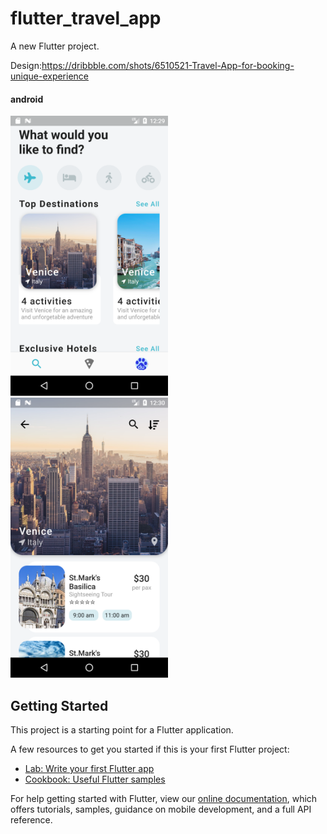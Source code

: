 

# flutter_travel_app

A new Flutter project.

Design:https://dribbble.com/shots/6510521-Travel-App-for-booking-unique-experience

#### android

<img src="./screenshots/home_screen.png" width="50%" height="50%">

<img src="./screenshots/destination_screen.png" width="50%" height="50%">

## Getting Started

This project is a starting point for a Flutter application.

A few resources to get you started if this is your first Flutter project:

- [Lab: Write your first Flutter app](https://flutter.dev/docs/get-started/codelab)
- [Cookbook: Useful Flutter samples](https://flutter.dev/docs/cookbook)

For help getting started with Flutter, view our
[online documentation](https://flutter.dev/docs), which offers tutorials,
samples, guidance on mobile development, and a full API reference.
